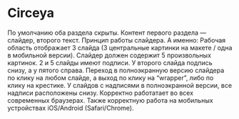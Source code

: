 # Circeya
По умолчанию оба раздела скрыты. Контент первого раздела — слайдер, второго текст.
Принцип работы слайдера. А именно:
Рабочая область отображает 3 слайда (3 центральные картинки на макете / одна в мобильной версии).
Слайдер должен содержит 5 произвольных картинок.
2 и 5 слайды имеют подписи. У второго слайда подпись снизу, а у пятого справа.
Переход в полноэкранную версию слайдера по клику на любом слайде, а выход по клику на “wrapper”, либо по клику на крестике.
У слайдов с надписями в полноэкранной версии, все надписи расположены снизу.
Корректно работатает во всех современных браузерах. Также корректную работа на мобильных устройствах iOS/Android (Safari/Chrome).
